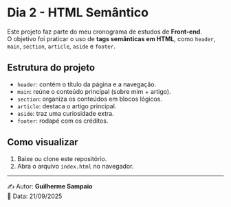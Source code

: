 # Dia 2 - HTML Semântico

Este projeto faz parte do meu cronograma de estudos de **Front-end**.  
O objetivo foi praticar o uso de **tags semânticas em HTML**, como `header`, `main`, `section`, `article`, `aside` e `footer`.

## Estrutura do projeto

- `header`: contém o título da página e a navegação.  
- `main`: reúne o conteúdo principal (sobre mim + artigo).  
- `section`: organiza os conteúdos em blocos lógicos.  
- `article`: destaca o artigo principal.  
- `aside`: traz uma curiosidade extra.  
- `footer`: rodapé com os créditos.

## Como visualizar

1. Baixe ou clone este repositório.
2. Abra o arquivo `index.html` no navegador.

---

✍️ Autor: **Guilherme Sampaio**  
📅 Data: 21/09/2025
